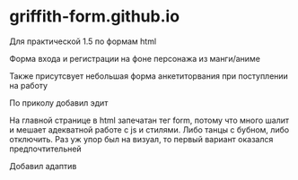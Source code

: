 # griffith-form.github.io

Для практической 1.5 по формам html 

Форма входа и регистрации на фоне персонажа из манги/аниме

Также присутсвует небольшая форма анкетиторвания при поступлении на работу

По приколу добавил эдит

На главной странице в html запечатан тег form, 
потому что много шалит и мешает адекватной работе с js и стилями.
Либо танцы с бубном, либо отключить.
Раз уж упор был на визуал, то первый вариант оказался предпочтительней

Добавил адаптив
